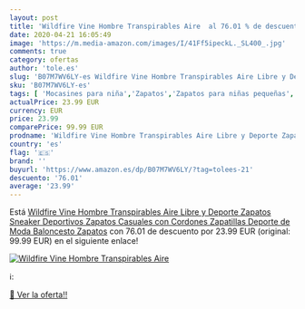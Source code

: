 ```yaml
---
layout: post
title: 'Wildfire Vine Hombre Transpirables Aire  al 76.01 % de descuento'
date: 2020-04-21 16:05:49
image: 'https://m.media-amazon.com/images/I/41Ff5ipeckL._SL400_.jpg'
comments: true
category: ofertas
author: 'tole.es'
slug: 'B07M7WV6LY-es Wildfire Vine Hombre Transpirables Aire Libre y Deporte...'
sku: 'B07M7WV6LY-es'
tags: [ 'Mocasines para niña','Zapatos','Zapatos para niñas pequeñas','Zapatos y complementos','zapatos', ]
actualPrice: 23.99 EUR
currency: EUR
price: 23.99
comparePrice: 99.99 EUR
prodname: 'Wildfire Vine Hombre Transpirables Aire Libre y Deporte Zapatos Sneaker Deportivos Zapatos Casuales con Cordones Zapatillas Deporte de Moda Baloncesto Zapatos'
country: 'es'
flag: '🇪🇸'
brand: ''
buyurl: 'https://www.amazon.es/dp/B07M7WV6LY/?tag=tolees-21'
descuento: '76.01'
average: '23.99'
---
```


Está [Wildfire Vine Hombre Transpirables Aire Libre y Deporte Zapatos Sneaker Deportivos Zapatos Casuales con Cordones Zapatillas Deporte de Moda Baloncesto Zapatos](https://www.amazon.es/dp/B07M7WV6LY/?tag=tolees-21) con 76.01 de descuento por 23.99 EUR (original: 99.99 EUR) en el siguiente enlace!

[![Wildfire Vine Hombre Transpirables Aire ](https://m.media-amazon.com/images/I/41Ff5ipeckL._SL400_.jpg)](https://www.amazon.es/dp/B07M7WV6LY/?tag=tolees-21)

ℹ️:


[🛒 Ver la oferta!!](https://www.amazon.es/dp/B07M7WV6LY/?tag=tolees-21)
